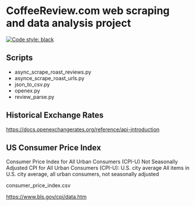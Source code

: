 # CoffeeReview.com web scraping and data analysis project

[![Code style: black](https://img.shields.io/badge/code%20style-black-000000.svg)](https://github.com/psf/black)

## Scripts

* async_scrape_roast_reviews.py
* asynce_scrape_roast_urls.py
* json_to_csv.py
* openex.py
* review_parse.py

## Historical Exchange Rates

<https://docs.openexchangerates.org/reference/api-introduction>

## US Consumer Price Index

Consumer Price Index for All Urban Consumers (CPI-U)
Not Seasonally Adjusted CPI for All Urban Consumers (CPI-U): U.S. city average
All items in U.S. city average, all urban consumers, not seasonally adjusted

consumer_price_index.csv

<https://www.bls.gov/cpi/data.htm>
